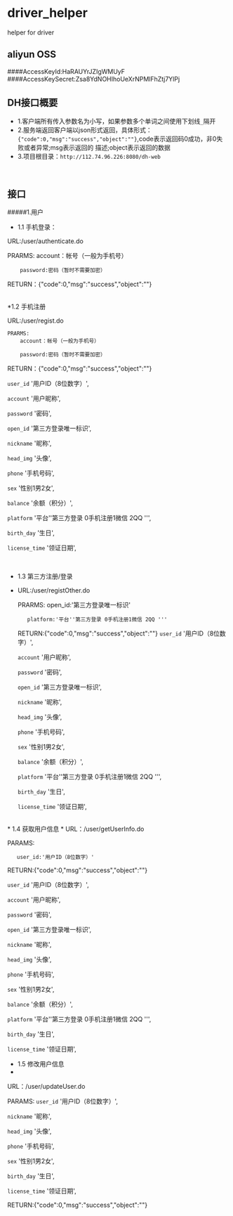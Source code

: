 # driver_helper
helper for driver

aliyun OSS
----
####AccessKeyId:HaRAUYrJZIgWMUyF
####AccessKeySecret:Zsa8YdNOHIhoUeXrNPMlFhZtj7YlPj

DH接口概要
----
* 1.客户端所有传入参数名为小写，如果参数多个单词之间使用下划线`_`隔开
* 2.服务端返回客户端以json形式返回，具体形式：`{"code":0,"msg":"success","object":""}`,code表示返回码0成功，非0失败或者异常;msg表示返回的     描述;object表示返回的数据
* 3.项目根目录：`http://112.74.96.226:8080/dh-web`
</br>
  
接口
-----
#####1.用户
 * 1.1 手机登录：

  URL:/user/authenticate.do

  PRARMS:
        account：帐号（一般为手机号）

        password:密码（暂时不需要加密）
        
 RETURN：{"code":0,"msg":"success","object":""}
 
 </br>
*1.2 手机注册

  URL:/user/regist.do
  
    PRARMS:
        account：帐号（一般为手机号）

        password:密码（暂时不需要加密）
        
 RETURN：{"code":0,"msg":"success","object":""}
 
  `user_id`  '用户ID（8位数字）',
  
  `account`  '用户昵称',
  
  `password`  '密码',
  
  `open_id` '第三方登录唯一标识',
  
  `nickname` '昵称',
  
  `head_img`  '头像',
  
  `phone`  '手机号码',
  
  `sex`  '性别1男2女',
  
  `balance`  '余额（积分）',
  
  `platform`  '平台''第三方登录 0手机注册1微信 2QQ ''',
  
  `birth_day`  '生日',
  
  `license_time`  '领证日期',
       
</br>

* 1.3 第三方注册/登录
* 
  URL:/user/registOther.do

  PRARMS:
         open_id:'第三方登录唯一标识'

         platform:'平台''第三方登录 0手机注册1微信 2QQ '''

  RETURN:{"code":0,"msg":"success","object":""}
 `user_id`  '用户ID（8位数字）',
  
  `account`  '用户昵称',
  
  `password`  '密码',
  
  `open_id` '第三方登录唯一标识',
  
  `nickname` '昵称',
  
  `head_img`  '头像',
  
  `phone`  '手机号码',
  
  `sex`  '性别1男2女',
  
  `balance`  '余额（积分）',
  
  `platform`  '平台''第三方登录 0手机注册1微信 2QQ ''',
  
  `birth_day`  '生日',
  
  `license_time`  '领证日期',

 </br>
* 1.4 获取用户信息
* 
 URL：/user/getUserInfo.do

 PARAMS:
 
       user_id:'用户ID（8位数字）'
       
 RETURN:{"code":0,"msg":"success","object":""}
 
  `user_id`  '用户ID（8位数字）',
  
  `account`  '用户昵称',
  
  `password`  '密码',
  
  `open_id` '第三方登录唯一标识',

 `nickname` '昵称',
  
  `head_img`  '头像',
  
  `phone`  '手机号码',
  
  `sex`  '性别1男2女',
  
  `balance`  '余额（积分）',
  
  `platform`  '平台''第三方登录 0手机注册1微信 2QQ ''',
  
  `birth_day`  '生日',
  
  `license_time`  '领证日期',
   </br>
 
* 1.5 修改用户信息
* 
 URL：/user/updateUser.do

 PARAMS:
  `user_id`  '用户ID（8位数字）',

  `nickname` '昵称',

  `head_img`  '头像',
  
  `phone`  '手机号码',
  
  `sex`  '性别1男2女',
  
  `birth_day`  '生日',
  
  `license_time`  '领证日期',
  
 RETURN:{"code":0,"msg":"success","object":""}
